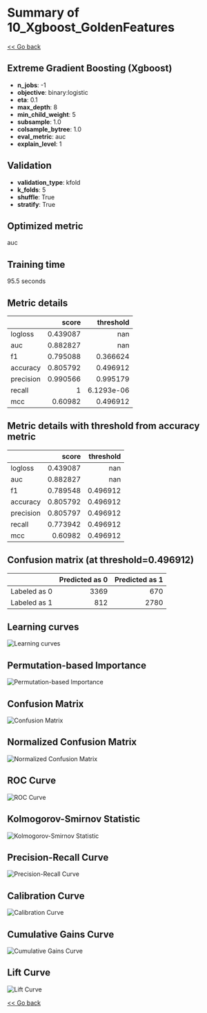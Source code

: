 # Summary of 10_Xgboost_GoldenFeatures

[<< Go back](../README.md)


## Extreme Gradient Boosting (Xgboost)
- **n_jobs**: -1
- **objective**: binary:logistic
- **eta**: 0.1
- **max_depth**: 8
- **min_child_weight**: 5
- **subsample**: 1.0
- **colsample_bytree**: 1.0
- **eval_metric**: auc
- **explain_level**: 1

## Validation
 - **validation_type**: kfold
 - **k_folds**: 5
 - **shuffle**: True
 - **stratify**: True

## Optimized metric
auc

## Training time

95.5 seconds

## Metric details
|           |    score |    threshold |
|:----------|---------:|-------------:|
| logloss   | 0.439087 | nan          |
| auc       | 0.882827 | nan          |
| f1        | 0.795088 |   0.366624   |
| accuracy  | 0.805792 |   0.496912   |
| precision | 0.990566 |   0.995179   |
| recall    | 1        |   6.1293e-06 |
| mcc       | 0.60982  |   0.496912   |


## Metric details with threshold from accuracy metric
|           |    score |   threshold |
|:----------|---------:|------------:|
| logloss   | 0.439087 |  nan        |
| auc       | 0.882827 |  nan        |
| f1        | 0.789548 |    0.496912 |
| accuracy  | 0.805792 |    0.496912 |
| precision | 0.805797 |    0.496912 |
| recall    | 0.773942 |    0.496912 |
| mcc       | 0.60982  |    0.496912 |


## Confusion matrix (at threshold=0.496912)
|              |   Predicted as 0 |   Predicted as 1 |
|:-------------|-----------------:|-----------------:|
| Labeled as 0 |             3369 |              670 |
| Labeled as 1 |              812 |             2780 |

## Learning curves
![Learning curves](learning_curves.png)

## Permutation-based Importance
![Permutation-based Importance](permutation_importance.png)
## Confusion Matrix

![Confusion Matrix](confusion_matrix.png)


## Normalized Confusion Matrix

![Normalized Confusion Matrix](confusion_matrix_normalized.png)


## ROC Curve

![ROC Curve](roc_curve.png)


## Kolmogorov-Smirnov Statistic

![Kolmogorov-Smirnov Statistic](ks_statistic.png)


## Precision-Recall Curve

![Precision-Recall Curve](precision_recall_curve.png)


## Calibration Curve

![Calibration Curve](calibration_curve_curve.png)


## Cumulative Gains Curve

![Cumulative Gains Curve](cumulative_gains_curve.png)


## Lift Curve

![Lift Curve](lift_curve.png)



[<< Go back](../README.md)

